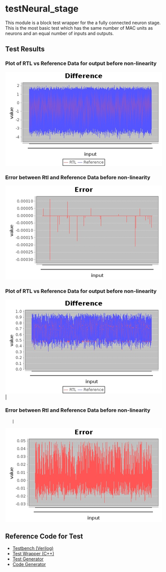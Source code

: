 
# testNeural_stage


This module is a block test wrapper for the a fully connected neuron stage. This is the most basic test which
has the same number of MAC units as neurons and an equal number of inputs and outputs.

## Test Results

### Plot of RTL vs Reference Data for output before non-linearity

![Ref vs RTL](results.jpg)

### Error between Rtl and Reference Data before non-linearity

![RTL](resultse.jpg)

### Plot of RTL vs Reference Data for output before non-linearity
![Ref vs RTL](results2.jpg)
       |
### Error between Rtl and Reference Data before non-linearity
       |
![RTL](results2e.jpg)

## Reference Code for Test
* [Testbench (Verilog)](../test/testNeural_stage.v)
* [Test Wrapper (C++)](../test/testNeural_stage.cpp)
* [Test Generator](../../../src/test/scala/com/simplifide/generate/neural//NeuronStateTest.scala)
* [Code Generator](../../../src/main/scala/com/simplifide/generate/blocks/neural//NeuronStage.scala)



        